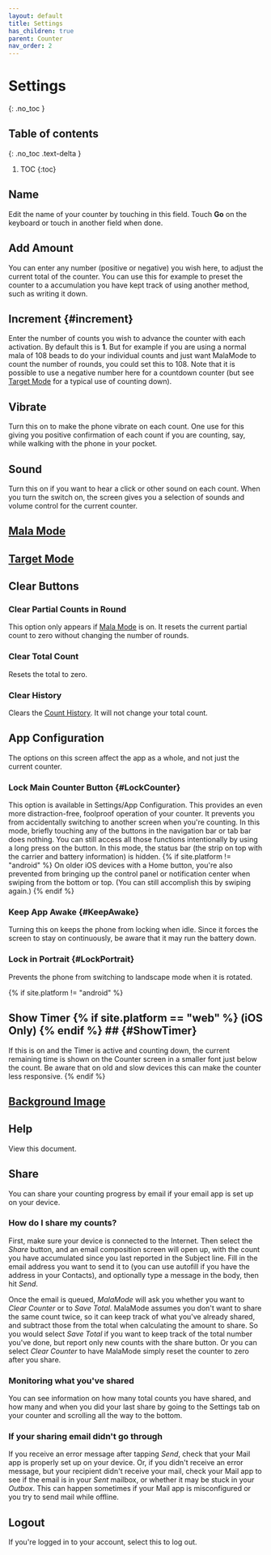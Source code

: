 ```yaml
---
layout: default
title: Settings
has_children: true
parent: Counter
nav_order: 2
---
```


# Settings
{: .no_toc }

## Table of contents
{: .no_toc .text-delta }

1. TOC
{:toc}

## Name
Edit the name of your counter by touching in this field. Touch **Go** on the keyboard or touch in another field when done.

## Add Amount
You can enter any number (positive or negative) you wish here, to adjust the current total of the counter. You can use this for example to preset the counter to a accumulation you have kept track of using another method, such as writing it down.

## Increment {#increment}
Enter the number of counts you wish to advance the counter with each activation. By default this is **1**. But for example if you are using a normal mala of 108 beads to do your individual counts and just want MalaMode to count the number of rounds, you could set this to 108. Note that it is possible to use a negative number here for a countdown counter (but see [Target Mode]({{site.baseurl}}/docs/counter/target-mode) for a typical use of counting down).

## Vibrate
Turn this on to make the phone vibrate on each count. One use for this giving you positive confirmation of each count if you are counting, say, while walking with the phone in your pocket.

## Sound
Turn this on if you want to hear a click or other sound on each count. When you turn the switch on, the screen gives you a selection of sounds and volume control for the current counter.

## [Mala Mode]({{site.baseurl}}/docs/counter/mala-mode)

## [Target Mode]({{site.baseurl}}/docs/counter/target-mode)

## Clear Buttons

### Clear Partial Counts in Round
This option only appears if [Mala Mode]({{site.baseurl}}/docs/counter/mala-mode) is on. It resets the current partial count to zero without changing the number of rounds.

### Clear Total Count
Resets the total to zero.

### Clear History
Clears the [Count History]({{site.baseurl}}/docs/counter/history). It will not change your total count.

## App Configuration
The options on this screen affect the app as a whole, and not just the current counter.

### Lock Main Counter Button {#LockCounter}

This option is available in Settings/App Configuration. This provides an even more distraction-free, foolproof operation of your counter. It prevents you from accidentally switching to another screen when you're counting.  In this mode, briefly touching any of the buttons in the navigation bar or tab bar does nothing.  You can still access all those functions intentionally by using a long press on the button.  In this mode, the status bar (the strip on top with the carrier and battery information) is hidden. {% if site.platform != "android" %} On older iOS devices with a Home button, you're also prevented from bringing up the control panel or notification center  when swiping from the bottom or top. (You can still accomplish this by swiping again.) {% endif %}

### Keep App Awake {#KeepAwake}
Turning this on keeps the phone from locking when idle. Since it forces the screen to stay on continuously, be aware that it may run the battery down.

### Lock in Portrait {#LockPortrait}
Prevents the phone from switching to landscape mode when it is rotated.

{% if site.platform != "android" %}
## Show Timer {% if site.platform == "web" %} (iOS Only) {% endif %} ## {#ShowTimer}
If this is on and the Timer is active and counting down, the current remaining time is shown on the Counter screen in a smaller font just below the count. Be aware that on old and slow devices this can make the counter less responsive.
{% endif %}

## [Background Image]({{site.baseurl}}/docs/counter/background-image)

## Help
View this document.

## Share
You can share your counting progress by email if your email app is set up on your device.


### How do I share my counts?

First, make sure your device is connected to the Internet. Then select the *Share* button, and an email composition screen will open up, with the count you have accumulated since you last reported in the Subject line.  Fill in the email address you want to send it to (you can use autofill if you have the address in your Contacts), and optionally type a message in the body, then hit *Send*.

Once the email is queued, *MalaMode* will ask you whether you want to *Clear Counter* or to *Save Total*.
MalaMode assumes you don't want to share the same count twice, so it can keep track of what you've already shared, and subtract those from the total when calculating the amount to share. So you would select *Save Total* if you want to keep track of the total number you've done, but report only new counts with the share button. Or you can select *Clear Counter* to have MalaMode simply reset the counter to zero after you share. 

### Monitoring what you've shared
You can see information on how many total counts you have shared, and how many and when you did your last share by going to the Settings tab on your counter and scrolling all the way to the bottom.

### If your sharing email didn't go through

If you receive an error message after tapping *Send*, check that your Mail app is properly set up on your device.  Or, if you didn't receive an error message, but your recipient didn't receive your mail, check your Mail app to see if the email is in your *Sent* mailbox, or whether it may be stuck in your *Outbox*. This can happen sometimes if your Mail app is misconfigured or you try to send mail while offline.


## Logout
If you're logged in to your account, select this to log out.
